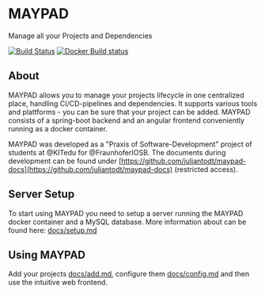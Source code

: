# MAYPAD
Manage all your Projects and Dependencies

[![Build Status](https://travis-ci.com/juliantodt/maypad.svg?token=WavrDotJ1tgCTx4qgp2h&branch=master)](https://travis-ci.com/juliantodt/maypad)
[![Docker Build status](https://img.shields.io/badge/docker%20build-automated-blue.svg)](https://hub.docker.com/r/juliantodt/maypad)


## About
MAYPAD allows you to manage your projects lifecycle in one centralized place, handling CI/CD-pipelines and dependencies. It supports various tools and plattforms - you can be sure that your project can be added. MAYPAD consists of a spring-boot backend and an angular frontend conveniently running as a docker container.

MAYPAD was developed as a "Praxis of Software-Development" project of students at @KITedu for @FraunhoferIOSB. The documents during development can be found under [https://github.com/juliantodt/maypad-docs](https://github.com/juliantodt/maypad-docs) (restricted access).

## Server Setup
To start using MAYPAD you need to setup a server running the MAYPAD docker container and a MySQL database. More information about can be found here: [docs/setup.md](docs/setup.md)

## Using MAYPAD
Add your projects [docs/add.md](docs/add.md), configure them [docs/config.md](docs/config.md) and then use the intuitive web frontend.

